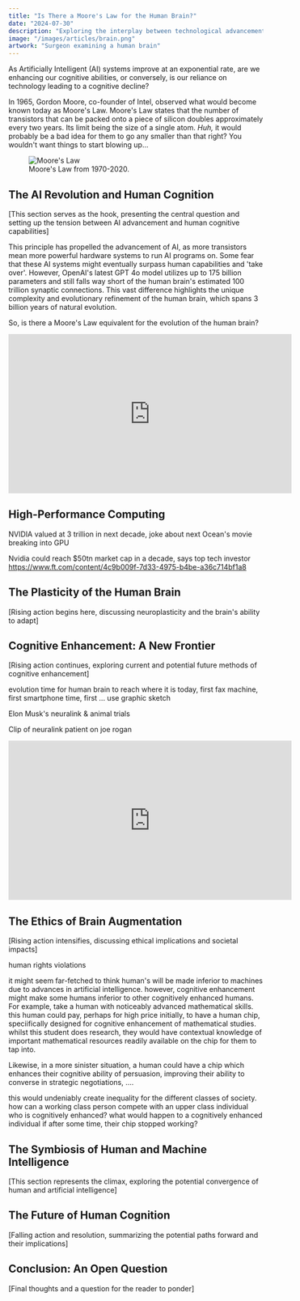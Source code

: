 ```yaml
---
title: "Is There a Moore's Law for the Human Brain?"
date: "2024-07-30"
description: "Exploring the interplay between technological advancements in Artificial Intelligence and the evolution of the human brain."
image: "/images/articles/brain.png"
artwork: "Surgeon examining a human brain"
---
```


As Artificially Intelligent (AI) systems improve at an exponential rate, are we enhancing our cognitive abilities, or
conversely, is our reliance on technology leading to a cognitive decline?

In 1965, Gordon Moore, co-founder of Intel, observed what would become known today as Moore's Law. Moore's Law states
that the number of transistors
that can be packed onto a piece of silicon doubles approximately every two years. Its limit being the size of a single
atom.
_Huh,_ it would probably be a bad idea for them to go any smaller than that right? You wouldn't want things to start blowing up...

<figure>
  <img src="https://patrickprunty.com/images/articles/moores-law.jpg" alt="Moore's Law">
  <figcaption>Moore's Law from 1970-2020.</figcaption>
</figure>

[//]: # (The pressing question remains: Is there a Moore's Law for the human brain? As AI systems grow more sophisticated, do we risk becoming 'dumber', or does technology have the potential to enhance our cognitive functions in ways we've yet to fully understand?)

## The AI Revolution and Human Cognition

[This section serves as the hook, presenting the central question and setting up the tension between AI advancement and human cognitive capabilities]

This principle has propelled the advancement of AI, as more transistors mean more powerful hardware systems to run AI
programs on. Some fear that these AI systems might eventually surpass human capabilities and 'take over'. However,
OpenAI's latest GPT 4o model utilizes up to 175 billion
parameters and still falls way short of the human brain's estimated 100 trillion synaptic connections. This vast
difference highlights the unique complexity and evolutionary refinement of the human brain, which spans 3 billion years
of natural evolution.

So, is there a Moore's Law equivalent for the evolution of the human brain?

<iframe width="560" height="315" src="https://www.youtube.com/embed/aQ5PeJjZqBY?si=UIpTD8eXlovMaIoX" title="YouTube video player" frameborder="0" allow="accelerometer; autoplay; clipboard-write; encrypted-media; gyroscope; picture-in-picture; web-share" referrerpolicy="strict-origin-when-cross-origin" allowfullscreen></iframe>

## High-Performance Computing 

NVIDIA valued at 3 trillion in next decade, joke about next Ocean's movie breaking into GPU 

Nvidia could reach $50tn market cap in a decade, says top tech investor
https://www.ft.com/content/4c9b009f-7d33-4975-b4be-a36c714bf1a8

## The Plasticity of the Human Brain

[Rising action begins here, discussing neuroplasticity and the brain's ability to adapt]



## Cognitive Enhancement: A New Frontier

[Rising action continues, exploring current and potential future methods of cognitive enhancement]

evolution time for human brain to reach where it is today, first fax machine, first smartphone time, first ... use
graphic sketch

Elon Musk's neuralink & animal trials

Clip of neuralink patient on joe rogan

<iframe width="560" height="315" src="https://www.youtube.com/embed/887IX4RqaIU?si=69Jt9KlCY9raDx8Z" title="YouTube video player" frameborder="0" allow="accelerometer; autoplay; clipboard-write; encrypted-media; gyroscope; picture-in-picture; web-share" referrerpolicy="strict-origin-when-cross-origin" allowfullscreen></iframe>

## The Ethics of Brain Augmentation

[Rising action intensifies, discussing ethical implications and societal impacts]

human rights violations

it might seem far-fetched to think human's will be made inferior to machines due to advances in artificial intelligence. however, 
cognitive enhancement might make some humans inferior to other cognitively enhanced humans. For example, take a human 
with noticeably advanced mathematical skills. this human could pay, perhaps for high price initially, to have a human chip, speciifically 
designed for cognitive enhancement of mathematical studies. whilst this student does research, they would have contextual 
knowledge of important mathematical resources readily available on the chip for them to tap into. 

Likewise, in a more sinister situation, a human could have a chip which enhances their cognitive ability of persuasion, 
improving their ability to converse in strategic negotiations, ....

this would undeniably create inequality for the different classes of society. how can a working class person compete with 
an upper class individual who is cognitively enhanced? what would happen to a cognitively enhanced individual if after some time, their 
chip stopped working? 


## The Symbiosis of Human and Machine Intelligence

[This section represents the climax, exploring the potential convergence of human and artificial intelligence]



## The Future of Human Cognition

[Falling action and resolution, summarizing the potential paths forward and their implications]



## Conclusion: An Open Question

[Final thoughts and a question for the reader to ponder]
